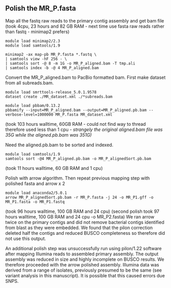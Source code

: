 Polish the MR_P.fasta
---------------------

Map all the fastq raw reads to the primary contig assembly and get bam file (took 4cpu, 23 hours and 82 GB RAM - next time use fasta raw reads rather than fastq - minimap2 prefers)


```
module load minimap2/2.3
module load samtools/1.9

minimap2 -ax map-pb MR_P.fasta *.fastq \
| samtools view -hF 256 - \
| samtools sort -@ 8 -m 1G -o MR_P_aligned.bam -T tmp.ali
| samtools index -b -@ 4 MR_P_aligned.bam
```

Convert the MR_P_aligned.bam to PacBio formatted bam. First make dataset from all subreads.bam.

```
module load smrttools-release_5.0.1.9578
dataset create ./MR_dataset.xml ./*subreads.bam
```
```
module load pbbam/0.13.2
pbbamify --input=MR_P_aligned.bam --output=MR_P_aligned.pb.bam --verbose-level=1000000 MR_P.fasta MR_dataset.xml
```
(took 103 hours walltime, 60GB RAM - could not find way to thread therefore used less than 1 cpu - *strangely the original aligned.bam file was 35G while the aligned.pb.bam was 351G)*

Need the aligned.pb.bam to be sorted and indexed.

```
module load samtools/1.9 
samtools sort -@4 MR_P_aligned.pb.bam -o MR_P_alignedSort.pb.bam
```
(took 11 hours walltime, 60 GB RAM and 1 cpu)

Polish with arrow algorithm. Then repeat previous mapping step with polished fasta and arrow x 2

```
module load anaconda2/5.0.1
arrow MR_P_alignedSort.pb.bam -r MR_P.fasta -j 24 -o MR_P1.gff -o MR_P1.fasta -o MR_P1.fastq
```
(took 96 hours walltime, 100 GB RAM and 24 cpu)
(second polish took 97 hours walltime, 100 GB RAM and 24 cpu -o MR_P2.fasta)
We ran arrow twice on the primary contigs and did not remove bacterial contigs identified from blast as they were embedded. We found that the pilon correction deleted half the contigs and reduced BUSCO completeness so therefore did not use this output.

An additional polish step was unsuccessfully run using pilon/1.22 software after mapping Illumina reads to assembled primary assembly. The output assembly was reduced in size and highly incomplete on BUSCO results. We therefore proceeded with the arrow polished assembly. Illumina data was derived from a range of isolates, previously presumed to be the same (see variant analysis in this manuscript). It is possible that this caused errors due SNPS.
